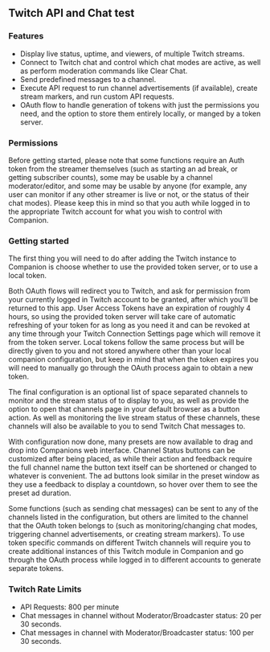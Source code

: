 ## Twitch API and Chat test

### Features
- Display live status, uptime, and viewers, of multiple Twitch streams.
- Connect to Twitch chat and control which chat modes are active, as well as perform moderation commands like Clear Chat.
- Send predefined messages to a channel.
- Execute API request to run channel advertisements (if available), create stream markers, and run custom API requests.
- OAuth flow to handle generation of tokens with just the permissions you need, and the option to store them entirely locally, or manged by a token server.

### Permissions
Before getting started, please note that some functions require an Auth token from the streamer themselves (such as starting an ad break, or getting subscriber counts), some may be usable by a channel moderator/editor, and some may be usable by anyone (for example, any user can monitor if any other streamer is live or not, or the status of their chat modes). Please keep this in mind so that you auth while logged in to the appropriate Twitch account for what you wish to control with Companion.

### Getting started
The first thing you will need to do after adding the Twitch instance to Companion is choose whether to use the provided token server, or to use a local token.

Both OAuth flows will redirect you to Twitch, and ask for permission from your currently logged in Twitch account to be granted, after which you'll be returned to this app. User Access Tokens have an expiration of roughly 4 hours, so using the provided token server will take care of automatic refreshing of your token for as long as you need it and can be revoked at any time through your Twitch Connection Settings page which will remove it from the token server. Local tokens follow the same process but will be directly given to you and not stored anywhere other than your local companion configuration, but keep in mind that when the token expires you will need to manually go through the OAuth process again to obtain a new token.

The final configuration is an optional list of space separated channels to monitor and the stream status of to display to you, as well as provide the option to open that channels page in your default browser as a button action. As well as monitoring the live stream status of these channels, these channels will also be available to you to send Twitch Chat messages to.

With configuration now done, many presets are now available to drag and drop into Companions web interface. Channel Status buttons can be customized after being placed, as while their action and feedback require the full channel name the button text itself can be shortened or changed to whatever is convenient. The ad buttons look similar in the preset window as they use a feedback to display a countdown, so hover over them to see the preset ad duration.

Some functions (such as sending chat messages) can be sent to any of the channels listed in the configuration, but others are limited to the channel that the OAuth token belongs to (such as monitoring/changing chat modes, triggering channel advertisements, or creating stream markers). To use token specific commands on different Twitch channels will require you to create additional instances of this Twitch module in Companion and go through the OAuth process while logged in to different accounts to generate separate tokens.


### Twitch Rate Limits
- API Requests: 800 per minute
- Chat messages in channel without Moderator/Broadcaster status: 20 per 30 seconds.
- Chat messages in channel with Moderator/Broadcaster status: 100 per 30 seconds.